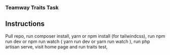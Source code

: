 ### Teamway Traits Task

## Instructions

Pull repo,
run composer install,
yarn or npm install (for tailwindcss),
run npm run dev or npm run watch ( yarn run dev or yarn run watch ),
run php artisan serve,
visit home page and run traits test,
